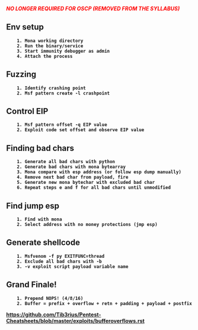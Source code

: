 <span style="color:red"> <b>*NO LONGER REQUIRED FOR OSCP (REMOVED FROM THE SYLLABUS)*<b> </span>
 
 ## **Env setup**
		1. Mona working directory
		2. Run the binary/service
		3. Start immunity debugger as admin
		4. Attach the process
	
## **Fuzzing**
		1. Identify crashing point
		2. Msf pattern create -l crashpoint

## **Control EIP**
		1. Msf pattern offset -q EIP value
		2. Exploit code set offset and observe EIP value

## **Finding bad chars**
		1. Generate all bad chars with python
		2. Generate bad chars with mona bytearray
		3. Mona compare with esp address (or follow esp dump manually)
		4. Remove next bad char from payload, fire
		5. Generate new mona bytechar with excluded bad char
		6. Repeat steps e and f for all bad chars until unmodified

## **Find jump esp**
		1. Find with mona
		2. Select address with no money protections (jmp esp)

## **Generate shellcode**
		1. Msfvenom -f py EXITFUNC=thread
		2. Exclude all bad chars with -b
		3. -v exploit script payload variable name

## **Grand Finale!**
		1. Prepend NOPS! (4/8/16)
		2. Buffer = prefix + overflow + retn + padding + payload + postfix

https://github.com/Tib3rius/Pentest-Cheatsheets/blob/master/exploits/bufferoverflows.rst
